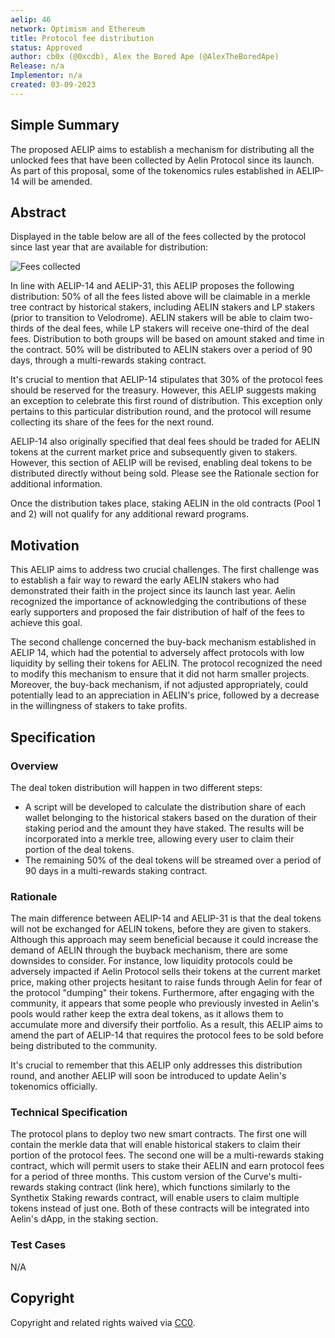 ```yaml
---
aelip: 46
network: Optimism and Ethereum
title: Protocol fee distribution
status: Approved
author: cb0x (@0xcdb), Alex the Bored Ape (@AlexTheBoredApe)
Release: n/a
Implementor: n/a
created: 03-09-2023
---
```


## Simple Summary

<!--"If you can't explain it simply, you don't understand it well enough." Simply describe the outcome the proposed changes intends to achieve. This should be non-technical and accessible to a casual community member.-->

The proposed AELIP aims to establish a mechanism for distributing all the unlocked fees that have been collected by Aelin Protocol since its launch. As part of this proposal, some of the tokenomics rules established in AELIP-14 will be amended.

## Abstract

<!--A short (~200 word) description of the proposed change, the abstract should clearly describe the proposed change. This is what *will* be done if the AELIP is implemented, not *why* it should be done or *how* it will be done. If the AELIP proposes deploying a new contract, write, "we propose to deploy a new contract that will do x".-->

Displayed in the table below are all of the fees collected by the protocol since last year that are available for distribution:

![Fees collected](/fees_collected.png 'Fees collected')

In line with AELIP-14 and AELIP-31, this AELIP proposes the following distribution:
50% of all the fees listed above will be claimable in a merkle tree contract by historical stakers, including AELIN stakers and LP stakers (prior to transition to Velodrome). AELIN stakers will be able to claim two-thirds of the deal fees, while LP stakers will receive one-third of the deal fees. Distribution to both groups will be based on amount staked and time in the contract.
50% will be distributed to AELIN stakers over a period of 90 days, through a multi-rewards staking contract.

It's crucial to mention that AELIP-14 stipulates that 30% of the protocol fees should be reserved for the treasury. However, this AELIP suggests making an exception to celebrate this first round of distribution. This exception only pertains to this particular distribution round, and the protocol will resume collecting its share of the fees for the next round.

AELIP-14 also originally specified that deal fees should be traded for AELIN tokens at the current market price and subsequently given to stakers. However, this section of AELIP will be revised, enabling deal tokens to be distributed directly without being sold. Please see the Rationale section for additional information.

Once the distribution takes place, staking AELIN in the old contracts (Pool 1 and 2) will not qualify for any additional reward programs.

## Motivation

<!--This is the problem statement. This is the *why* of the AELIP. It should clearly explain *why* the current state of the protocol is inadequate.  It is critical that you explain *why* the change is needed, if the AELIP proposes changing how something is calculated, you must address *why* the current calculation is inaccurate or wrong. This is not the place to describe how the AELIP will address the issue!-->

This AELIP aims to address two crucial challenges. The first challenge was to establish a fair way to reward the early AELIN stakers who had demonstrated their faith in the project since its launch last year. Aelin recognized the importance of acknowledging the contributions of these early supporters and proposed the fair distribution of half of the fees to achieve this goal.

The second challenge concerned the buy-back mechanism established in AELIP 14, which had the potential to adversely affect protocols with low liquidity by selling their tokens for AELIN. The protocol recognized the need to modify this mechanism to ensure that it did not harm smaller projects. Moreover, the buy-back mechanism, if not adjusted appropriately, could potentially lead to an appreciation in AELIN's price, followed by a decrease in the willingness of stakers to take profits.

## Specification

### Overview

<!--This is a high-level overview of *how* the AELIP will solve the problem. The overview should clearly describe how the new feature will be implemented.-->

The deal token distribution will happen in two different steps:

- A script will be developed to calculate the distribution share of each wallet belonging to the historical stakers based on the duration of their staking period and the amount they have staked. The results will be incorporated into a merkle tree, allowing every user to claim their portion of the deal tokens.
- The remaining 50% of the deal tokens will be streamed over a period of 90 days in a multi-rewards staking contract.

### Rationale

<!--This is where you explain the reasoning behind how you propose to solve the problem. Why did you propose to implement the change in this way, what were the considerations and trade-offs. The rationale fleshes out what motivated the design and why particular design decisions were made. It should describe alternate designs that were considered and related work. The rationale may also provide evidence of consensus within the community, and should discuss important objections or concerns raised during discussion.-->

The main difference between AELIP-14 and AELIP-31 is that the deal tokens will not be exchanged for AELIN tokens, before they are given to stakers. Although this approach may seem beneficial because it could increase the demand of AELIN through the buyback mechanism, there are some downsides to consider. For instance, low liquidity protocols could be adversely impacted if Aelin Protocol sells their tokens at the current market price, making other projects hesitant to raise funds through Aelin for fear of the protocol "dumping" their tokens. Furthermore, after engaging with the community, it appears that some people who previously invested in Aelin's pools would rather keep the extra deal tokens, as it allows them to accumulate more and diversify their portfolio. As a result, this AELIP aims to amend the part of AELIP-14 that requires the protocol fees to be sold before being distributed to the community.

It's crucial to remember that this AELIP only addresses this distribution round, and another AELIP will soon be introduced to update Aelin's tokenomics officially.

### Technical Specification

<!--The technical specification should outline the public API of the changes proposed. That is, changes to any of the interfaces Synthetix currently exposes or the creations of new ones.-->

The protocol plans to deploy two new smart contracts. The first one will contain the merkle data that will enable historical stakers to claim their portion of the protocol fees. The second one will be a multi-rewards staking contract, which will permit users to stake their AELIN and earn protocol fees for a period of three months. This custom version of the Curve's multi-rewards staking contract (link here), which functions similarly to the Synthetix Staking rewards contract, will enable users to claim multiple tokens instead of just one. Both of these contracts will be integrated into Aelin's dApp, in the staking section.

### Test Cases

<!--Test cases for an implementation are mandatory for AELIPs but can be included with the implementation..-->

N/A

## Copyright

Copyright and related rights waived via [CC0](https://creativecommons.org/publicdomain/zero/1.0/).

